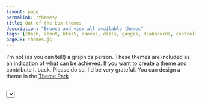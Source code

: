 ```yaml
---
layout: page
permalink: /themes/
title: Out of the box themes
description: "Browse and view all available themes"
tags: [cDash, about, html5, canvas, dials, gauges, dsahboards, controls, jQuery]
pageJS: themes.js 
---
```


I'm not (as you can tell!) a graphics person. These themes are included as an indication of what can be achieved. If you want to create a theme and contribute it back. Please do so, I'd be very grateful. You can design a theme in the [Theme Park](/themePark)

<a name="selector"> </a>		
<select id="themeSelector"></select>
        


<div class="excent">
	<canvas  id="dashboard" width="1000" height="400"></canvas>
	<canvas id="marquee" width="800" height="28"></canvas>
</div>
